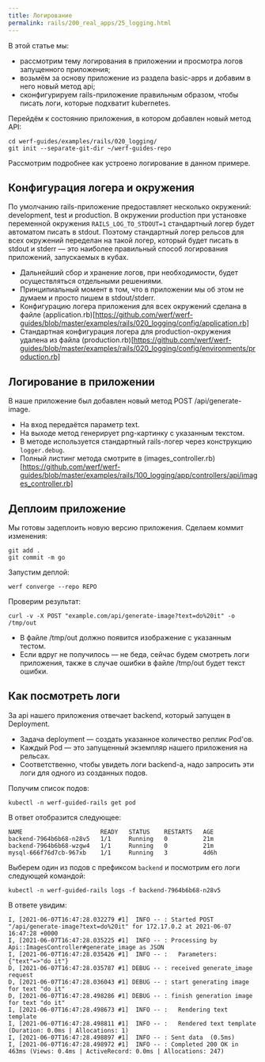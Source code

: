 ```yaml
---
title: Логирование
permalink: rails/200_real_apps/25_logging.html
---
```


В этой статье мы:
- рассмотрим тему логирования в приложении и просмотра логов запущенного приложения;
- возьмём за основу приложение из раздела basic-apps и добавим в него новый метод api;
- сконфигурируем rails-приложение правильным образом, чтобы писать логи, которые подхватит kubernetes.

Перейдём к состоянию приложения, в котором добавлен новый метод API:

```shell
cd werf-guides/examples/rails/020_logging/
git init --separate-git-dir ~/werf-guides-repo
```

Рассмотрим подробнее как устроено логирование в данном примере.

## Конфигурация логера и окружения

По умолчанию rails-приложение предоставляет несколько окружений: development, test и production.
В окружении production при установке переменной окружения `RAILS_LOG_TO_STDOUT=1` стандартный логер будет автоматом писать в stdout.
Поэтому стандартный логер рельсов для всех окружений переделан на такой логер, который будет писать в stdout и stderr — это наиболее правильный способ логирования приложений, запускаемых в кубах.
  - Дальнейший сбор и хранение логов, при необходимости, будет осуществляться отдельными решениями.
  - Принципиальный момент в том, что в приложении мы об этом не думаем и просто пишем в stdout/stderr.
  - Конфигурацию логера приложения для всех окружений сделана в файле (application.rb)[https://github.com/werf/werf-guides/blob/master/examples/rails/020_logging/config/application.rb]
  - Стандартная конфигурация логера для production-окружения удалена из файла (production.rb)[https://github.com/werf/werf-guides/blob/master/examples/rails/020_logging/config/environments/production.rb]

## Логирование в приложении

В наше приложение был добавлен новый метод POST /api/generate-image.
  - На вход передаётся параметр text.
  - На выходе метод генерирует png-картинку с указанным текстом.
  - В методе используется стандартный rails-логер через конструкцию `logger.debug`.
  - Полный листинг метода смотрите в (images_controller.rb)[https://github.com/werf/werf-guides/blob/master/examples/rails/100_logging/app/controllers/api/images_controller.rb]

## Деплоим приложение

Мы готовы задеплоить новую версию приложения. Сделаем коммит изменения:

```shell
git add .
git commit -m go
```

Запустим деплой:

```shell
werf converge --repo REPO
```

Проверим результат:
    
```
curl -v -X POST "example.com/api/generate-image?text=do%20it" -o /tmp/out
```

- В файле /tmp/out должно появится изображение с указанным тестом.
- Если вдруг не получилось — не беда, сейчас будем смотреть логи приложения, также в случае ошибки в файле /tmp/out будет текст ошибки.

## Как посмотреть логи

За api нашего приложения отвечает backend, который запущен в Deployment.
  - Задача deployment — создать указанное количество реплик Pod'ов.
  - Каждый Pod — это запущенный экземпляр нашего приложения на рельсах.
  - Соответственно, чтобы увидеть логи backend-а, надо запросить эти логи для одного из созданных подов.

Получим список подов:

```shell
kubectl -n werf-guided-rails get pod
```

В ответ отобразится следующее:
```shell
NAME                      READY   STATUS    RESTARTS   AGE
backend-7964b6b68-n28v5   1/1     Running   0          21m
backend-7964b6b68-wzgw4   1/1     Running   0          21m
mysql-666f76d7cb-967xb    1/1     Running   3          4d6h
```

Выберем один из подов с префиксом `backend` и посмотрим его логи следующей командой:

```shell
kubectl -n werf-guided-rails logs -f backend-7964b6b68-n28v5
```

В ответе увидим:
```shell
I, [2021-06-07T16:47:28.032279 #1]  INFO -- : Started POST "/api/generate-image?text=do%20it" for 172.17.0.2 at 2021-06-07 16:47:28 +0000
I, [2021-06-07T16:47:28.035225 #1]  INFO -- : Processing by Api::ImagesController#generate_image as JSON
I, [2021-06-07T16:47:28.035426 #1]  INFO -- :   Parameters: {"text"=>"do it"}
D, [2021-06-07T16:47:28.035787 #1] DEBUG -- : received generate_image request
D, [2021-06-07T16:47:28.036043 #1] DEBUG -- : start generating image for text "do it"
D, [2021-06-07T16:47:28.498286 #1] DEBUG -- : finish generation image for text "do it"
I, [2021-06-07T16:47:28.498673 #1]  INFO -- :   Rendering text template
I, [2021-06-07T16:47:28.498811 #1]  INFO -- :   Rendered text template (Duration: 0.0ms | Allocations: 1)
I, [2021-06-07T16:47:28.498897 #1]  INFO -- : Sent data  (0.5ms)
I, [2021-06-07T16:47:28.498972 #1]  INFO -- : Completed 200 OK in 463ms (Views: 0.4ms | ActiveRecord: 0.0ms | Allocations: 247)
```
